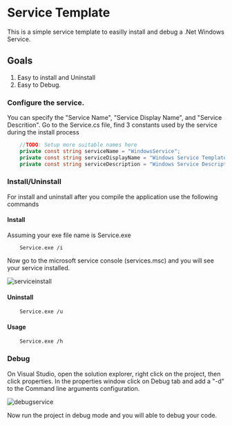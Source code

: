 # Service Template
This is a simple service template to easilly install and debug a .Net Windows Service.

## Goals
 1. Easy to install and Uninstall
 2. Easy to Debug.

### Configure the service.
You can specify the "Service Name", "Service Display Name", and "Service Descrition".
Go to the Service.cs file, find 3 constants used by the service during the install process

```csharp
	//TODO: Setup more suitable names here
	private const string serviceName = "WindowsService";
	private const string serviceDisplayName = "Windows Service Template";
	private const string serviceDescription = "Windows Service Description";
```
 
### Install/Uninstall
 
For install and uninstall after you compile the application use the following commands
 
#### Install
Assuming your exe file name is Service.exe
```
 	Service.exe /i
```

Now go to the microsoft service console (services.msc) and you will see your service installed.

![serviceinstall](https://cloud.githubusercontent.com/assets/450246/10711782/b64790e8-7a54-11e5-9118-a9fbc1f8dbfd.png)

#### Uninstall
```
 	Service.exe /u
```
#### Usage
```
 	Service.exe /h
```
### Debug
On Visual Studio, open the solution explorer, right click on the project, then click properties.
In the properties window click on Debug tab and add a "-d" to the Command line arguments configuration.

![debugservice](https://cloud.githubusercontent.com/assets/450246/10711776/a2e326b6-7a54-11e5-99ef-c91f2b0450d5.png)

Now run the project in debug mode and you will able to debug your code.

